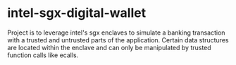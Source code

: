 # intel-sgx-digital-wallet
Project is to leverage intel's sgx enclaves to simulate a banking transaction with a trusted and untrusted parts of the application. Certain data structures are located within the enclave and can only be manipulated by trusted function calls like ecalls.

